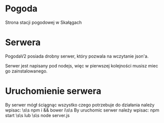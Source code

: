 # Pogoda
Strona stacji pogodowej w Skałągach

# Serwera
PogodaV2 posiada drobny serwer, który pozwala na wczytanie json'a.

Serwer jest napisany pod nodejs, więc w pierwszej kolejności musisz miec go zainstalowanego.

# Uruchomienie serwera
By serwer mógł ściągnąc wszystko czego potrzebuje do działania należy wpisac: \s\s
    npm i && bower i\s\s
By uruchomic serwer należy wpisac:
    npm start \s\s
    lub \s\s
    node server.js


